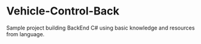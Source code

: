 # Vehicle-Control-Back
Sample project building BackEnd C# using basic knowledge and resources from language.
